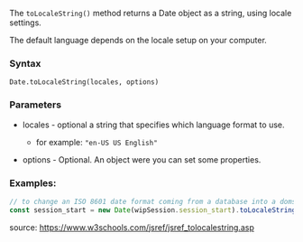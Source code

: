 The `toLocaleString()` method returns a Date object as a string, using locale settings.

The default language depends on the locale setup on your computer.

### Syntax
`Date.toLocaleString(locales, options)`

### Parameters

- locales - optional  a string that specifies which language format to use.
  - for example: `"en-US US English"`

- options	- Optional. An object were you can set some properties.

### Examples:
```js
// to change an ISO 8601 date format coming from a database into a domstring readable by an html input field
const session_start = new Date(wipSession.session_start).toLocaleString('sv-SE').replace(" ", "T")

```

source: https://www.w3schools.com/jsref/jsref_tolocalestring.asp